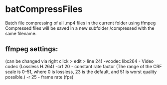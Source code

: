 # batCompressFiles
Batch file compressing of all .mp4 files in the current folder using ffmpeg
Compressed files will be saved in a new subfolder /compressed with the same filename.


## ffmpeg settings:
(can be changed via right click > edit > line 24)
-vcodec libx264		-	Video codec          (Lossless H.264)
-crf 20			-	constant rate factor (The range of the CRF scale is 0–51, where 0 is lossless, 23 is the default, and 51 is worst quality possible.)
-r 25			-	frame rate           (fps)